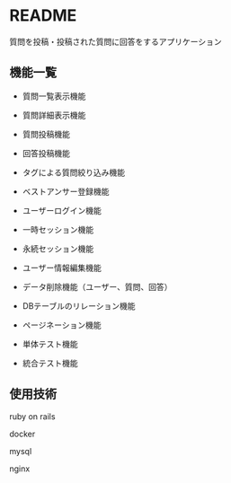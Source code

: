 # README
質問を投稿・投稿された質問に回答をするアプリケーション

## 機能一覧

- 質問一覧表示機能

- 質問詳細表示機能

- 質問投稿機能

- 回答投稿機能

- タグによる質問絞り込み機能

- ベストアンサー登録機能

- ユーザーログイン機能

- 一時セッション機能

- 永続セッション機能

- ユーザー情報編集機能

- データ削除機能（ユーザー、質問、回答）

- DBテーブルのリレーション機能

- ページネーション機能

- 単体テスト機能

- 統合テスト機能

## 使用技術

ruby on rails

docker

mysql

nginx
